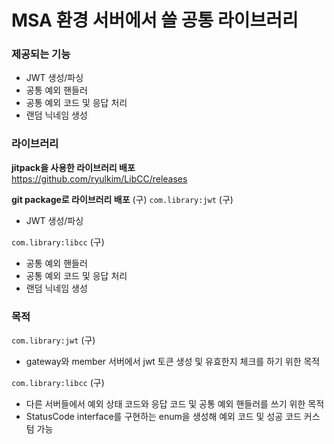 # MSA 환경 서버에서 쓸 공통 라이브러리
### 제공되는 기능
- JWT 생성/파싱
- 공통 예외 핸들러
- 공통 예외 코드 및 응답 처리
- 랜덤 닉네임 생성

### 라이브러리
**jitpack을 사용한 라이브러리 배포**  
https://github.com/ryulkim/LibCC/releases

**git package로 라이브러리 배포** (구)
`com.library:jwt` (구)
- JWT 생성/파싱

`com.library:libcc` (구)
- 공통 예외 핸들러
- 공통 예외 코드 및 응답 처리
- 랜덤 닉네임 생성

### 목적
`com.library:jwt` (구)
- gateway와 member 서버에서 jwt 토큰 생성 및 유효한지 체크를 하기 위한 목적
  
`com.library:libcc` (구)
- 다른 서버들에서 예외 상태 코드와 응답 코드 및 공통 예외 핸들러를 쓰기 위한 목적
- StatusCode interface를 구현하는 enum을 생성해 예외 코드 및 성공 코드 커스텀 가능


